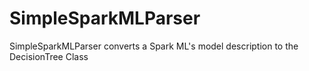 # SimpleSparkMLParser

SimpleSparkMLParser converts a Spark ML's model description to the DecisionTree Class
